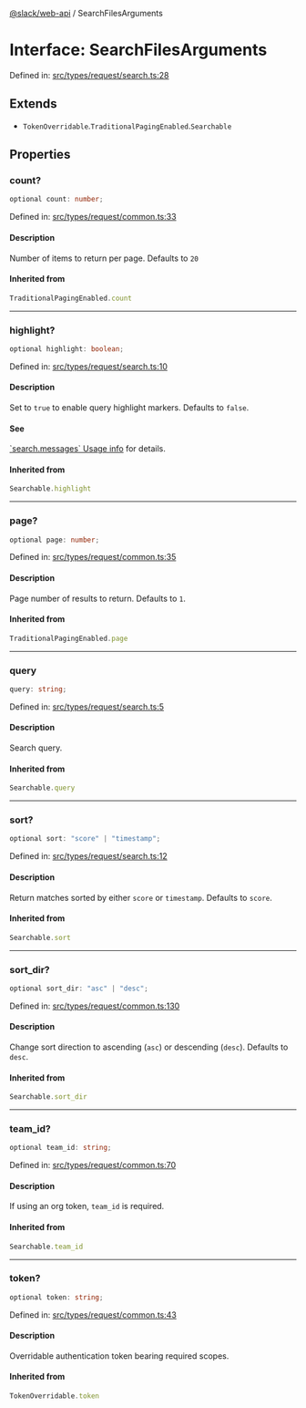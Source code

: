 [@slack/web-api](../index.md) / SearchFilesArguments

# Interface: SearchFilesArguments

Defined in: [src/types/request/search.ts:28](https://github.com/slackapi/node-slack-sdk/blob/main/packages/web-api/src/types/request/search.ts#L28)

## Extends

- `TokenOverridable`.`TraditionalPagingEnabled`.`Searchable`

## Properties

### count?

```ts
optional count: number;
```

Defined in: [src/types/request/common.ts:33](https://github.com/slackapi/node-slack-sdk/blob/main/packages/web-api/src/types/request/common.ts#L33)

#### Description

Number of items to return per page. Defaults to `20`

#### Inherited from

```ts
TraditionalPagingEnabled.count
```

***

### highlight?

```ts
optional highlight: boolean;
```

Defined in: [src/types/request/search.ts:10](https://github.com/slackapi/node-slack-sdk/blob/main/packages/web-api/src/types/request/search.ts#L10)

#### Description

Set to `true` to enable query highlight markers. Defaults to `false`.

#### See

[\`search.messages\` Usage info](https://docs.slack.dev/reference/methods/search.messages) for details.

#### Inherited from

```ts
Searchable.highlight
```

***

### page?

```ts
optional page: number;
```

Defined in: [src/types/request/common.ts:35](https://github.com/slackapi/node-slack-sdk/blob/main/packages/web-api/src/types/request/common.ts#L35)

#### Description

Page number of results to return. Defaults to `1`.

#### Inherited from

```ts
TraditionalPagingEnabled.page
```

***

### query

```ts
query: string;
```

Defined in: [src/types/request/search.ts:5](https://github.com/slackapi/node-slack-sdk/blob/main/packages/web-api/src/types/request/search.ts#L5)

#### Description

Search query.

#### Inherited from

```ts
Searchable.query
```

***

### sort?

```ts
optional sort: "score" | "timestamp";
```

Defined in: [src/types/request/search.ts:12](https://github.com/slackapi/node-slack-sdk/blob/main/packages/web-api/src/types/request/search.ts#L12)

#### Description

Return matches sorted by either `score` or `timestamp`. Defaults to `score`.

#### Inherited from

```ts
Searchable.sort
```

***

### sort\_dir?

```ts
optional sort_dir: "asc" | "desc";
```

Defined in: [src/types/request/common.ts:130](https://github.com/slackapi/node-slack-sdk/blob/main/packages/web-api/src/types/request/common.ts#L130)

#### Description

Change sort direction to ascending (`asc`) or descending (`desc`). Defaults to `desc`.

#### Inherited from

```ts
Searchable.sort_dir
```

***

### team\_id?

```ts
optional team_id: string;
```

Defined in: [src/types/request/common.ts:70](https://github.com/slackapi/node-slack-sdk/blob/main/packages/web-api/src/types/request/common.ts#L70)

#### Description

If using an org token, `team_id` is required.

#### Inherited from

```ts
Searchable.team_id
```

***

### token?

```ts
optional token: string;
```

Defined in: [src/types/request/common.ts:43](https://github.com/slackapi/node-slack-sdk/blob/main/packages/web-api/src/types/request/common.ts#L43)

#### Description

Overridable authentication token bearing required scopes.

#### Inherited from

```ts
TokenOverridable.token
```
